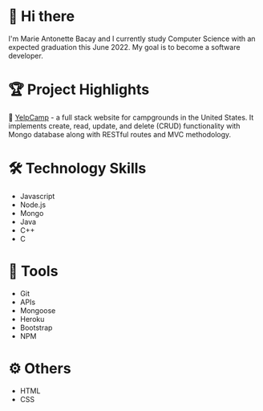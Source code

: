 # 👋 Hi there
I'm Marie Antonette Bacay and I currently study Computer Science with an expected graduation this June 2022. My goal is to become a software developer.

# 🏆 Project Highlights
🌱 [YelpCamp](https://github.com/bmarieay/yelp-camp) - a full stack website for campgrounds in the United States. It implements create, read, update, and delete (CRUD) functionality with Mongo database along with RESTful routes and MVC methodology.

# 🛠️ Technology Skills
- Javascript
- Node.js
- Mongo
- Java
- C++
- C

# 🧰 Tools
- Git
- APIs
- Mongoose
- Heroku
- Bootstrap
- NPM

# ⚙️ Others
- HTML
- CSS
